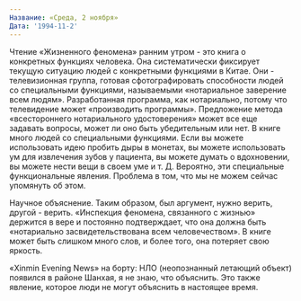 ```yaml
---
Название: «Среда, 2 ноября»
Дата: '1994-11-2'
---
```


Чтение «Жизненного феномена» ранним утром - это книга о конкретных функциях человека. Она систематически фиксирует текущую ситуацию людей с конкретными функциями в Китае. Они - телевизионная группа, готовая сфотографировать способности людей со специальными функциями, называемыми «нотариальное заверение всем людям». Разработанная программа, как нотариально, потому что телевидение может «производить программы». Предложение метода «всестороннего нотариального удостоверения» может все еще задавать вопросы, может ли оно быть убедительным или нет. В книге много людей со специальными функциями. Если вы можете использовать идею пробить дыры в монетах, вы можете использовать ум для извлечения зубов у пациента, вы можете думать о вдохновении, вы можете нести вещи в своем уме и т. Д. Вероятно, эти специальные функциональные явления. Проблема в том, что мы не можем сейчас упомянуть об этом.

Научное объяснение. Таким образом, был аргумент, нужно верить, другой - верить. «Инспекция феномена, связанного с жизнью» держится в вере и постоянно подтверждает, что она должна быть «нотариально засвидетельствована всем человечеством». В книге может быть слишком много слов, и более того, она потеряет свою яркость.

«Xinmin Evening News» на борту: НЛО (неопознанный летающий объект) появился в районе Шанхая, я не знаю, что объяснить. Это также явление, которое люди не могут объяснить в настоящее время.

